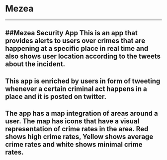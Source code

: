 # Mezea
---
##Mezea Security App
This is an app that provides alerts to users over crimes that are happening at a specific place in real time  and also  shows user location according to the tweets about the incident.
---
This app is enriched by users in form of tweeting whenever a certain criminal act happens in a place and it is posted on twitter.
---
The app has a map integration of areas around a user. The map has icons that have a visual representation of crime rates in the area. Red shows high crime rates, Yellow shows average crime rates and white shows minimal crime rates.
---
